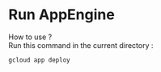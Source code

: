 # Run AppEngine

How to use ?  
Run this command in the current directory :
```
gcloud app deploy
```
